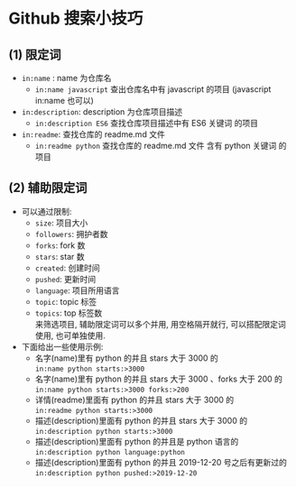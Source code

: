# Github 搜索小技巧

## (1) 限定词
- `in:name` : name 为仓库名
    + `in:name javascript` 查出仓库名中有 javascript 的项目 
      (javascript in:name 也可以)
- `in:description`: description 为仓库项目描述
    + `in:description ES6` 查找仓库项目描述中有 ES6 关键词 的项目
- `in:readme`: 查找仓库的 readme.md 文件
    + `in:readme python` 查找仓库的 readme.md 文件 含有 python 关键词 的项目

## (2) 辅助限定词
- 可以通过限制: 
    + `size`: 项目大小
    + `followers`: 拥护者数
    + `forks`: fork 数
    + `stars`: star 数
    + `created`: 创建时间
    + `pushed`: 更新时间
    + `language`: 项目所用语言
    + `topic`: topic 标签
    + `topics`: top 标签数  
  来筛选项目, 辅助限定词可以多个并用, 用空格隔开就行, 可以搭配限定词使用, 也可单独使用.
- 下面给出一些使用示例: 
    + 名字(name)里有 python 的并且 stars 大于 3000 的  
      `in:name python starts:>3000`
    + 名字(name)里有 python 的并且 stars 大于 3000 、forks 大于 200 的  
      `in:name python starts:>3000 forks:>200`
    + 详情(readme)里面有 python 的并且 stars 大于 3000 的  
      `in:readme python starts:>3000`
    + 描述(description)里面有 python 的并且 stars 大于 3000 的  
      `in:description python starts:>3000`
    + 描述(description)里面有 python 的并且是 python 语言的  
      `in:description python language:python`
    + 描述(description)里面有 python 的并且 2019-12-20 号之后有更新过的  
      `in:description python pushed:>2019-12-20`
